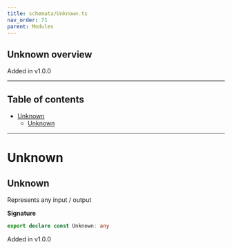 ```yaml
---
title: schemata/Unknown.ts
nav_order: 71
parent: Modules
---
```


## Unknown overview

Added in v1.0.0

---

<h2 class="text-delta">Table of contents</h2>

- [Unknown](#unknown)
  - [Unknown](#unknown-1)

---

# Unknown

## Unknown

Represents any input / output

**Signature**

```ts
export declare const Unknown: any
```

Added in v1.0.0
